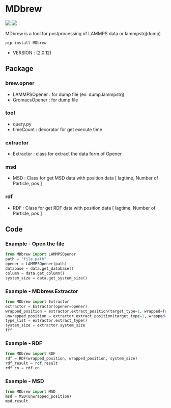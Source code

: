 # MDbrew
<img src="https://img.shields.io/badge/Python-383b40?style=round-square&logo=Python&logoColor=#f5f5f5"/> <img src="https://img.shields.io/badge/Jupyter-383b40?style=round-square&logo=Jupyter&logoColor=#f5f5f5"/>

MDbrew is a tool for postprocessing of LAMMPS data or lammpstrj(dump)

~~~zsh
pip install MDbrew
~~~
- VERSION :  (2.0.12)

## Package

### brew.opner  
- LAMMPSOpener : for dump file (ex. dump.lammpstrj)  
- GromacsOpener : for dump file
### tool
- query.py
- timeCount : decorator for get execute time
### extractor
- Extractor : class for extract the data form of Opener
### msd  
- MSD : Class for get MSD data with position data [ lagtime, Number of Particle, pos ]  
### rdf  
- RDF : Class for get RDF data with position data [ lagtime, Number of Particle, pos ]  

## Code

### Example - Open the file
~~~python
from MDbrew import LAMMPSOpener
path = "file_path"
opener = LAMMPSOpener(path)
database = data.get_database()
column = data.get_column()
system_size = data.get_system_size()
~~~

### Example - MDbrew.Extractor
~~~python
from MDbrew import Extractor
extractor = Extractor(opener=opener)
wrapped_position = extractor.extract_position(target_type=1, wrapped=True)
unwrapped_position = extractor.extract_position(target_type=1, wrapped=False)
type_list = extractor.extract_type()
system_size = extractor.system_size
fff
~~~

### Example - RDF
~~~python
from MDbrew import RDF
rdf = RDF(wrapped_position, wrapped_position, system_size)
rdf_result = rdf.result
rdf_cn = rdf.cn
~~~

### Example - MSD
~~~python
from MDbrew import MSD
msd = MSD(unwrapped_position)
msd.result
~~~
